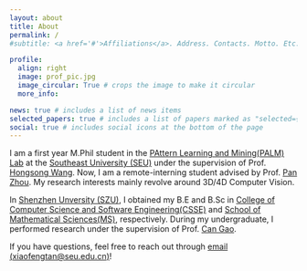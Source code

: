 ```yaml
---
layout: about
title: About
permalink: /
#subtitle: <a href='#'>Affiliations</a>. Address. Contacts. Motto. Etc.

profile:
  align: right
  image: prof_pic.jpg
  image_circular: True # crops the image to make it circular
  more_info:

news: true # includes a list of news items
selected_papers: true # includes a list of papers marked as "selected={true}"
social: true # includes social icons at the bottom of the page
---
```


I am a first year M.Phil student in the [PAttern Learning and Mining(PALM) Lab](https://palm.seu.edu.cn/) at the [Southeast University (SEU)](https://www.seu.edu.cn/english/) under the supervision of Prof. [Hongsong Wang](https://cse.seu.edu.cn/2022/0908/c23024a419407/page.htm). Now, I am a remote-interning student advised by Prof. [Pan Zhou](https://panzhous.github.io/). My research interests mainly revolve around 3D/4D Computer Vision. 

In [Shenzhen Unversity (SZU)](https://en.szu.edu.cn/), I obtained my B.E and B.Sc in [College of Computer Science and Software Engineering(CSSE)](https://csse.szu.edu.cn/) and [School of Mathematical Sciences(MS)](https://math.szu.edu.cn/), respectively. During my undergraduate, I performed research under the supervision of Prof. [Can Gao](https://csse.szu.edu.cn/pages/user/index?id=953).

If you have questions, feel free to reach out through [email (xiaofengtan@seu.edu.cn)](xiaofengtan@seu.edu.cn)!
